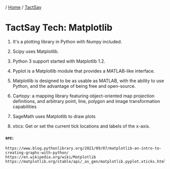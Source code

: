 / [Home](index.md) / [TactSay](tactsay.md)

# TactSay Tech: Matplotlib


1. It's a plotting library in Python with Numpy included.

2. Scipy uses Matplotlib.

3. Python 3 support started with Matplotlib 1.2.

4. Pyplot is a Matplotlib module that provides a MATLAB-like interface.

5. Matplotlib is designed to be as usable as MATLAB, with the ability to use Python, and the advantage of being free and open-source.

6. Cartopy: a mapping library featuring object-oriented map projection definitions, and arbitrary point, line, polygon and image transformation capabilities

7. SageMath uses Matplotlib to draw plots

8. xtics: Get or set the current tick locations and labels of the x-axis.


#### src:
```
https://www.blog.pythonlibrary.org/2021/09/07/matplotlib-an-intro-to-creating-graphs-with-python/
https://en.wikipedia.org/wiki/Matplotlib
https://matplotlib.org/stable/api/_as_gen/matplotlib.pyplot.xticks.html
```
